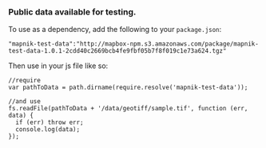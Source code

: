### Public data available for testing.

To use as a dependency, add the following to your `package.json`:
```
"mapnik-test-data":"http://mapbox-npm.s3.amazonaws.com/package/mapnik-test-data-1.0.1-2cdd40c2669bcb4fe9fbf05b7f8f019c1e73a624.tgz"
```

Then use in your js file like so:
```
//require
var pathToData = path.dirname(require.resolve('mapnik-test-data'));

//and use
fs.readFile(pathToData + '/data/geotiff/sample.tif', function (err, data) {
  if (err) throw err;
  console.log(data);
});

```
